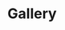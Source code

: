 ---
title: Gallery

albums: [
        ["img_url","img_caption"],
        ["img_url","img_caption"]
        ]
---